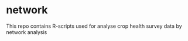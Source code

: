 # network
This repo contains R-scripts used for analyse crop health survey data by network analysis
